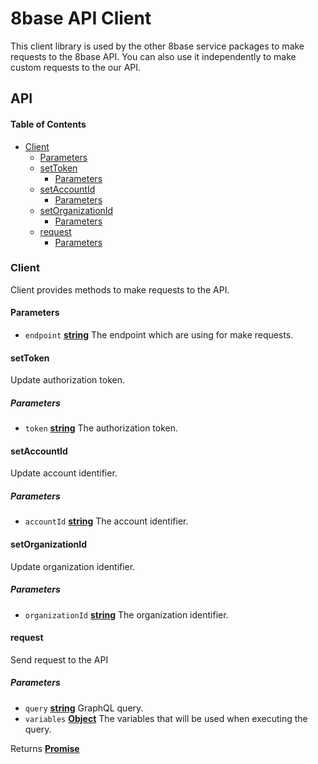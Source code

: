 # 8base API Client

This client library is used by the other 8base service packages to make requests to the 8base API. You can also use it independently to make custom requests to the our API.

## API

<!-- Generated by documentation.js. Update this documentation by updating the source code. -->

#### Table of Contents

-   [Client](#client)
    -   [Parameters](#parameters)
    -   [setToken](#settoken)
        -   [Parameters](#parameters-1)
    -   [setAccountId](#setaccountid)
        -   [Parameters](#parameters-2)
    -   [setOrganizationId](#setorganizationid)
        -   [Parameters](#parameters-3)
    -   [request](#request)
        -   [Parameters](#parameters-4)

### Client

Client provides methods to make requests to the API.

#### Parameters

-   `endpoint` **[string](https://developer.mozilla.org/docs/Web/JavaScript/Reference/Global_Objects/String)** The endpoint which are using for make requests.

#### setToken

Update authorization token.

##### Parameters

-   `token` **[string](https://developer.mozilla.org/docs/Web/JavaScript/Reference/Global_Objects/String)** The authorization token.

#### setAccountId

Update account identifier.

##### Parameters

-   `accountId` **[string](https://developer.mozilla.org/docs/Web/JavaScript/Reference/Global_Objects/String)** The account identifier.

#### setOrganizationId

Update organization identifier.

##### Parameters

-   `organizationId` **[string](https://developer.mozilla.org/docs/Web/JavaScript/Reference/Global_Objects/String)** The organization identifier.

#### request

Send request to the API

##### Parameters

-   `query` **[string](https://developer.mozilla.org/docs/Web/JavaScript/Reference/Global_Objects/String)** GraphQL query.
-   `variables` **[Object](https://developer.mozilla.org/docs/Web/JavaScript/Reference/Global_Objects/Object)** The variables that will be used when executing the query.

Returns **[Promise](https://developer.mozilla.org/docs/Web/JavaScript/Reference/Global_Objects/Promise)** 
